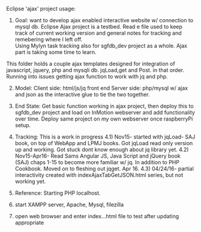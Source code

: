 Eclipse 'ajax' project usage:
1) Goal: want to develop ajax enabled interactive website w/ connection to mysql db. Eclipse Ajax project is a testbed.
Read e file used to keep track of current working version and general notes for tracking and remebering where I left off.  
Using Mylyn task tracking also for sgfdb_dev project as a whole.  Ajax part is taking some time to learn.

  This folder holds a couple ajax templates designed for integration of javascript, jquery, php and mysqli db.  jqLoad,get and
Post.  in that order.  Running into issues getting ajax function to work with jq and php.

2) Model: 
Client side: html/js/jq front end
Server side: php/mysql w/ ajax and json as the interactive glue to tie the two together.


3) End State: Get basic function working in ajax project, then deploy this to sgfdb_dev project and load on InMotion webserver and 
  add functionality over time.  Deploy same project on my own webserver once raspberryPi setup.

4) Tracking: This is a work in progress 
4.1) Nov15- started with jqLoad- SAJ book, on top of WebApp and LPMJ books.  Got jqLoad read only version up and working.  Got stuck dont know enough about jq library yet.
4.2) Nov15-Apr16- Read Sams Angular JS, Java Script and jQuery book (SAJ) chaps 1-15 to become more familiar w/ jq.  In addition to PHP Cookbook.  Moved on to fleshing out jqget.  Apr 16.
4.3) 04/24/16- partial interactivity created with indexAjaxTabGetJSON.html series, but not working yet.

5) Reference:
Starting PHP localhost.
1) start XAMPP server, Apache, Mysql, filezilla
2) open web browser and enter index...html file to test after updating appropriate 